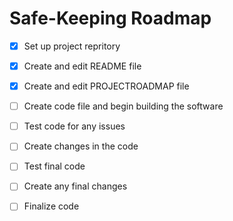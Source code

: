 # Safe-Keeping Roadmap

- [X] Set up project repritory
- [X] Create and edit README file
- [X] Create and edit PROJECTROADMAP file
- [ ] Create code file and begin building the software
- [ ] Test code for any issues
- [ ] Create changes in the code
- [ ] Test final code
- [ ] Create any final changes
- [ ] Finalize code

